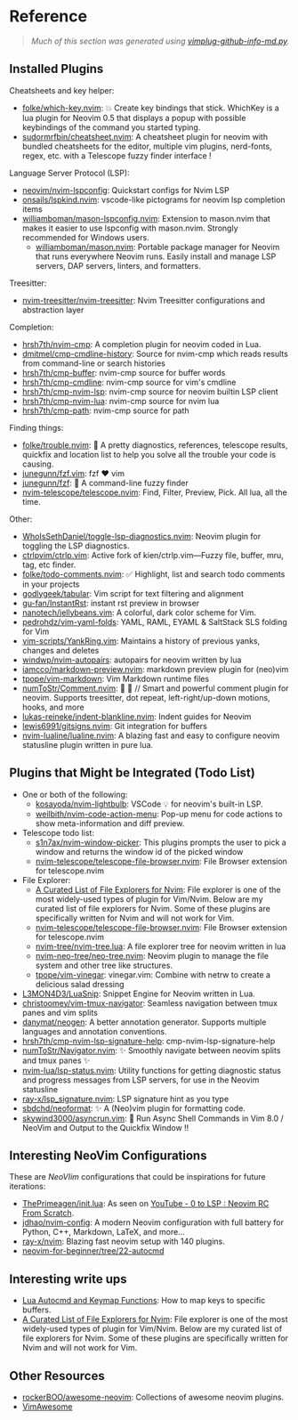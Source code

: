 # Reference

> *Much of this section was generated using
> [vimplug-github-info-md.py](home/.local/bin/vimplug-github-info-md.py).*

## Installed Plugins

Cheatsheets and key helper:

- [folke/which-key.nvim](https://github.com/folke/which-key.nvim): 💥   Create
  key bindings that stick. WhichKey is a lua plugin for Neovim 0.5 that
  displays a popup with possible keybindings of the command you started typing.
- [sudormrfbin/cheatsheet.nvim](https://github.com/sudormrfbin/cheatsheet.nvim):
  A cheatsheet plugin for neovim with bundled cheatsheets for the editor,
  multiple vim plugins, nerd-fonts, regex, etc. with a Telescope fuzzy finder
  interface !


Language Server Protocol (LSP):

- [neovim/nvim-lspconfig](https://github.com/neovim/nvim-lspconfig): Quickstart
  configs for Nvim LSP
- [onsails/lspkind.nvim](https://github.com/onsails/lspkind.nvim): vscode-like
  pictograms for neovim lsp completion items
- [williamboman/mason-lspconfig.nvim](https://github.com/williamboman/mason-lspconfig.nvim):
  Extension to mason.nvim that makes it easier to use lspconfig with
  mason.nvim. Strongly recommended for Windows users.
    - [williamboman/mason.nvim](https://github.com/williamboman/mason.nvim):
      Portable package manager for Neovim that runs everywhere Neovim runs.
      Easily install and manage LSP servers, DAP servers, linters, and
      formatters.

Treesitter:

- [nvim-treesitter/nvim-treesitter](https://github.com/nvim-treesitter/nvim-treesitter):
  Nvim Treesitter configurations and abstraction layer

Completion:

- [hrsh7th/nvim-cmp](https://github.com/hrsh7th/nvim-cmp): A completion plugin
  for neovim coded in Lua.
- [dmitmel/cmp-cmdline-history](https://github.com/dmitmel/cmp-cmdline-history):
  Source for nvim-cmp which reads results from command-line or search histories
- [hrsh7th/cmp-buffer](https://github.com/hrsh7th/cmp-buffer): nvim-cmp source
  for buffer words
- [hrsh7th/cmp-cmdline](https://github.com/hrsh7th/cmp-cmdline): nvim-cmp
  source for vim's cmdline
- [hrsh7th/cmp-nvim-lsp](https://github.com/hrsh7th/cmp-nvim-lsp): nvim-cmp
  source for neovim builtin LSP client
- [hrsh7th/cmp-nvim-lua](https://github.com/hrsh7th/cmp-nvim-lua): nvim-cmp
  source for nvim lua
- [hrsh7th/cmp-path](https://github.com/hrsh7th/cmp-path): nvim-cmp source for
  path


Finding things:

- [folke/trouble.nvim](https://github.com/folke/trouble.nvim): 🚦 A pretty
  diagnostics, references, telescope results, quickfix and location list to
  help you solve all the trouble your code is causing.
- [junegunn/fzf.vim](https://github.com/junegunn/fzf.vim): fzf :heart: vim
- [junegunn/fzf](https://github.com/junegunn/fzf): :cherry_blossom: A
  command-line fuzzy finder
- [nvim-telescope/telescope.nvim](https://github.com/nvim-telescope/telescope.nvim):
  Find, Filter, Preview, Pick. All lua, all the time.


Other:

- [WhoIsSethDaniel/toggle-lsp-diagnostics.nvim](https://github.com/WhoIsSethDaniel/toggle-lsp-diagnostics.nvim):
  Neovim plugin for toggling the LSP diagnostics.
- [ctrlpvim/ctrlp.vim](https://github.com/ctrlpvim/ctrlp.vim): Active fork of
  kien/ctrlp.vim—Fuzzy file, buffer, mru, tag, etc finder.
- [folke/todo-comments.nvim](https://github.com/folke/todo-comments.nvim): ✅
  Highlight, list and search todo comments in your projects
- [godlygeek/tabular](https://github.com/godlygeek/tabular): Vim script for
  text filtering and alignment
- [gu-fan/InstantRst](https://github.com/gu-fan/InstantRst): instant rst
  preview in browser
- [nanotech/jellybeans.vim](https://github.com/nanotech/jellybeans.vim): A
  colorful, dark color scheme for Vim.
- [pedrohdz/vim-yaml-folds](https://github.com/pedrohdz/vim-yaml-folds): YAML,
  RAML, EYAML & SaltStack SLS folding for Vim
- [vim-scripts/YankRing.vim](https://github.com/vim-scripts/YankRing.vim):
  Maintains a history of previous yanks, changes and deletes
- [windwp/nvim-autopairs](https://github.com/windwp/nvim-autopairs): autopairs
  for neovim written by lua
- [iamcco/markdown-preview.nvim](https://github.com/iamcco/markdown-preview.nvim):
  markdown preview plugin for (neo)vim
- [tpope/vim-markdown](https://github.com/tpope/vim-markdown): Vim Markdown
  runtime files
- [numToStr/Comment.nvim](https://github.com/numToStr/Comment.nvim): :brain:
  :muscle: // Smart and powerful comment plugin for neovim. Supports
  treesitter, dot repeat, left-right/up-down motions, hooks, and more
- [lukas-reineke/indent-blankline.nvim](https://github.com/lukas-reineke/indent-blankline.nvim):
  Indent guides for Neovim
- [lewis6991/gitsigns.nvim](https://github.com/lewis6991/gitsigns.nvim): Git
  integration for buffers
- [nvim-lualine/lualine.nvim](https://github.com/nvim-lualine/lualine.nvim): A
  blazing fast and easy to configure neovim statusline plugin written in pure
  lua.

## Plugins that Might be Integrated (Todo List)

- One or both of the following:
    - [kosayoda/nvim-lightbulb](https://github.com/kosayoda/nvim-lightbulb): VSCode
      💡 for neovim's built-in LSP.
    - [weilbith/nvim-code-action-menu](https://github.com/weilbith/nvim-code-action-menu):
      Pop-up menu for code actions to show meta-information and diff preview.
- Telescope todo list:
    - [s1n7ax/nvim-window-picker](https://github.com/s1n7ax/nvim-window-picker):
      This plugins prompts the user to pick a window and returns the window id
      of the picked window
    - [nvim-telescope/telescope-file-browser.nvim](https://github.com/nvim-telescope/telescope-file-browser.nvim):
      File Browser extension for telescope.nvim
- File Explorer:
    - [A Curated List of File Explorers for
      Nvim](https://jdhao.github.io/2022/02/27/nvim_file_tree_explorer/): File
      explorer is one of the most widely-used types of plugin for Vim/Nvim. Below
      are my curated list of file explorers for Nvim. Some of these plugins are
      specifically written for Nvim and will not work for Vim.
    - [nvim-telescope/telescope-file-browser.nvim](https://github.com/nvim-telescope/telescope-file-browser.nvim):
      File Browser extension for telescope.nvim
    - [nvim-tree/nvim-tree.lua](https://github.com/nvim-tree/nvim-tree.lua): A
      file explorer tree for neovim written in lua
    - [nvim-neo-tree/neo-tree.nvim](https://github.com/nvim-neo-tree/neo-tree.nvim):
      Neovim plugin to manage the file system and other tree like structures.
    - [tpope/vim-vinegar](https://github.com/tpope/vim-vinegar): vinegar.vim:
      Combine with netrw to create a delicious salad dressing
- [L3MON4D3/LuaSnip](https://github.com/L3MON4D3/LuaSnip): Snippet Engine for
  Neovim written in Lua.
- [christoomey/vim-tmux-navigator](https://github.com/christoomey/vim-tmux-navigator):
  Seamless navigation between tmux panes and vim splits
- [danymat/neogen](https://github.com/danymat/neogen): A better annotation
  generator. Supports multiple languages and annotation conventions.
- [hrsh7th/cmp-nvim-lsp-signature-help](https://github.com/hrsh7th/cmp-nvim-lsp-signature-help):
  cmp-nvim-lsp-signature-help
- [numToStr/Navigator.nvim](https://github.com/numToStr/Navigator.nvim):
  :sparkles: Smoothly navigate between neovim splits and tmux panes :sparkles:
- [nvim-lua/lsp-status.nvim](https://github.com/nvim-lua/lsp-status.nvim):
  Utility functions for getting diagnostic status and progress messages from
  LSP servers, for use in the Neovim statusline
- [ray-x/lsp_signature.nvim](https://github.com/ray-x/lsp_signature.nvim): LSP
  signature hint as you type
- [sbdchd/neoformat](https://github.com/sbdchd/neoformat): :sparkles: A
  (Neo)vim plugin for formatting code.
- [skywind3000/asyncrun.vim](https://github.com/skywind3000/asyncrun.vim):
  :rocket: Run Async Shell Commands in Vim 8.0 / NeoVim and Output to the
  Quickfix Window !!


## Interesting NeoVim Configurations

These are *NeoVIim* configurations that could be inspirations for future
iterations:

- [ThePrimeagen/init.lua](https://github.com/ThePrimeagen/init.lua): As seen on
  [YouTube - 0 to LSP : Neovim RC From Scratch](https://www.youtube.com/watch?v=w7i4amO_zaE).
- [jdhao/nvim-config](https://github.com/jdhao/nvim-config): A modern Neovim
  configuration with full battery for Python, C++, Markdown, LaTeX, and more...
- [ray-x/nvim](https://github.com/ray-x/nvim): Blazing fast neovim setup with
  140 plugins.
- [neovim-for-beginner/tree/22-autocmd](https://github.com/alpha2phi/neovim-for-beginner/tree/22-autocmd)


## Interesting write ups

- [Lua Autocmd and Keymap
  Functions](https://alpha2phi.medium.com/neovim-for-beginners-lua-autocmd-and-keymap-functions-3bdfe0bebe42):
  How to map keys to specific buffers.
- [A Curated List of File Explorers for
  Nvim](https://jdhao.github.io/2022/02/27/nvim_file_tree_explorer/): File
  explorer is one of the most widely-used types of plugin for Vim/Nvim. Below
  are my curated list of file explorers for Nvim. Some of these plugins are
  specifically written for Nvim and will not work for Vim.


## Other Resources

- [rockerBOO/awesome-neovim](https://github.com/rockerBOO/awesome-neovim):
  Collections of awesome neovim plugins.
- [VimAwesome](https://vimawesome.com/)
